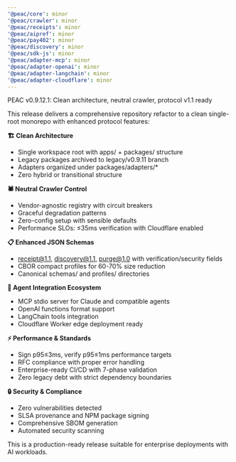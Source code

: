 ```yaml
---
'@peac/core': minor
'@peac/crawler': minor
'@peac/receipts': minor
'@peac/aipref': minor
'@peac/pay402': minor
'@peac/discovery': minor
'@peac/sdk-js': minor
'@peac/adapter-mcp': minor
'@peac/adapter-openai': minor
'@peac/adapter-langchain': minor
'@peac/adapter-cloudflare': minor
---
```


PEAC v0.9.12.1: Clean architecture, neutral crawler, protocol v1.1 ready

This release delivers a comprehensive repository refactor to a clean single-root monorepo with enhanced protocol features:

**🏗️ Clean Architecture**

- Single workspace root with apps/ + packages/ structure
- Legacy packages archived to legacy/v0.9.11 branch
- Adapters organized under packages/adapters/\*
- Zero hybrid or transitional structure

**🕷️ Neutral Crawler Control**

- Vendor-agnostic registry with circuit breakers
- Graceful degradation patterns
- Zero-config setup with sensible defaults
- Performance SLOs: ≤35ms verification with Cloudflare enabled

**📋 Enhanced JSON Schemas**

- receipt@1.1, discovery@1.1, purge@1.0 with verification/security fields
- CBOR compact profiles for 60-70% size reduction
- Canonical schemas/ and profiles/ directories

**🤖 Agent Integration Ecosystem**

- MCP stdio server for Claude and compatible agents
- OpenAI functions format support
- LangChain tools integration
- Cloudflare Worker edge deployment ready

**⚡ Performance & Standards**

- Sign p95≤3ms, verify p95≤1ms performance targets
- RFC compliance with proper error handling
- Enterprise-ready CI/CD with 7-phase validation
- Zero legacy debt with strict dependency boundaries

**🔒 Security & Compliance**

- Zero vulnerabilities detected
- SLSA provenance and NPM package signing
- Comprehensive SBOM generation
- Automated security scanning

This is a production-ready release suitable for enterprise deployments with AI workloads.
